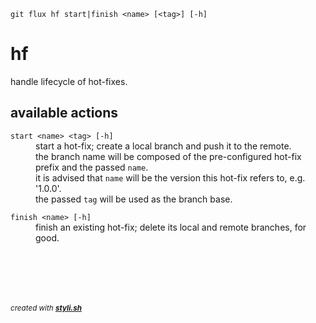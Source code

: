 
    git flux hf start|finish <name> [<tag>] [-h]

# hf

handle lifecycle of hot-fixes.

## available actions

<dl>
	<dt><code>start &lt;name&gt; &lt;tag&gt; [-h]</code></dt>
	<dd>start a hot-fix; create a local branch and push it to the remote.<br/>
the branch name will be composed of the pre-configured hot-fix prefix and the passed <code>name</code>.<br/>
it is advised that <code>name</code> will be the version this hot-fix refers to, e.g. '1.0.0'.<br/>
the passed <code>tag</code> will be used as the branch base.<br/></dd>
</dl>
 
<dl>
	<dt><code>finish &lt;name&gt; [-h]</code></dt>
	<dd>finish an existing hot-fix; delete its local and remote branches, for good.<br/></dd>
</dl>
 



<br/><br/>
---
<sup><i>created with <b><a href="https://github.com/eliranmal/styli.sh">styli.sh</a></b></i></sup>
